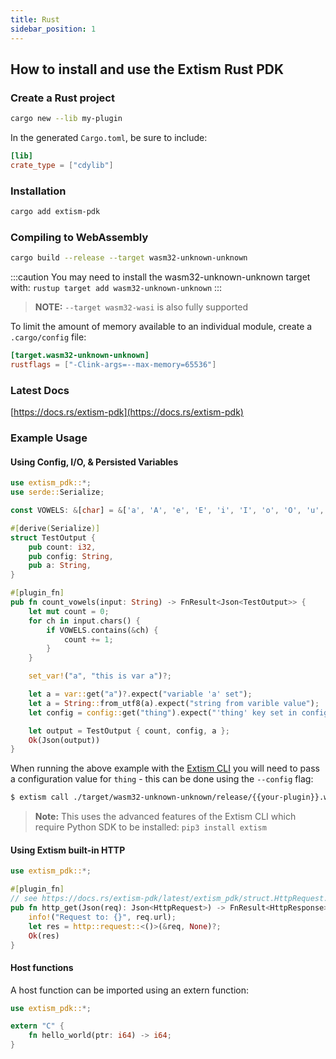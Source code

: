 ```yaml
---
title: Rust
sidebar_position: 1
---
```


## How to install and use the Extism Rust PDK

### Create a Rust project

```sh
cargo new --lib my-plugin
```

In the generated `Cargo.toml`, be sure to include:

```toml
[lib]
crate_type = ["cdylib"]
```

### Installation

```sh
cargo add extism-pdk
```

### Compiling to WebAssembly

```sh
cargo build --release --target wasm32-unknown-unknown
```
:::caution
You may need to install the wasm32-unknown-unknown target with:
`rustup target add wasm32-unknown-unknown`
:::

> **NOTE:** `--target wasm32-wasi` is also fully supported

To limit the amount of memory available to an individual module, create a `.cargo/config` file:

```toml
[target.wasm32-unknown-unknown]
rustflags = ["-Clink-args=--max-memory=65536"]
```

### Latest Docs

[https://docs.rs/extism-pdk](https://docs.rs/extism-pdk)

### Example Usage

#### Using Config, I/O, & Persisted Variables

```rust title=lib.rs
use extism_pdk::*;
use serde::Serialize;

const VOWELS: &[char] = &['a', 'A', 'e', 'E', 'i', 'I', 'o', 'O', 'u', 'U'];

#[derive(Serialize)]
struct TestOutput {
    pub count: i32,
    pub config: String,
    pub a: String,
}

#[plugin_fn]
pub fn count_vowels(input: String) -> FnResult<Json<TestOutput>> {
    let mut count = 0;
    for ch in input.chars() {
        if VOWELS.contains(&ch) {
            count += 1;
        }
    }

    set_var!("a", "this is var a")?;

    let a = var::get("a")?.expect("variable 'a' set");
    let a = String::from_utf8(a).expect("string from varible value");
    let config = config::get("thing").expect("'thing' key set in config");

    let output = TestOutput { count, config, a };
    Ok(Json(output))
}
```

When running the above example with the [Extism CLI](https://github.com/extism/cli) you will need to pass
a configuration value for `thing` - this can be done using the `--config` flag:

```bash
$ extism call ./target/wasm32-unknown-unknown/release/{{your-plugin}}.wasm count_vowels --input "this is a test" --config thing=myValue
``` 
> **Note:** This uses the advanced features of the Extism CLI which require Python SDK to be installed: `pip3 install extism`

#### Using Extism built-in HTTP

```rust title=lib.rs
use extism_pdk::*;

#[plugin_fn]
// see https://docs.rs/extism-pdk/latest/extism_pdk/struct.HttpRequest.html for docs on this type
pub fn http_get(Json(req): Json<HttpRequest>) -> FnResult<HttpResponse> {
    info!("Request to: {}", req.url);
    let res = http::request::<()>(&req, None)?;
    Ok(res)
}
```

#### Host functions

A host function can be imported using an extern function:

```rust
use extism_pdk::*;

extern "C" {
    fn hello_world(ptr: i64) -> i64;
}
```
